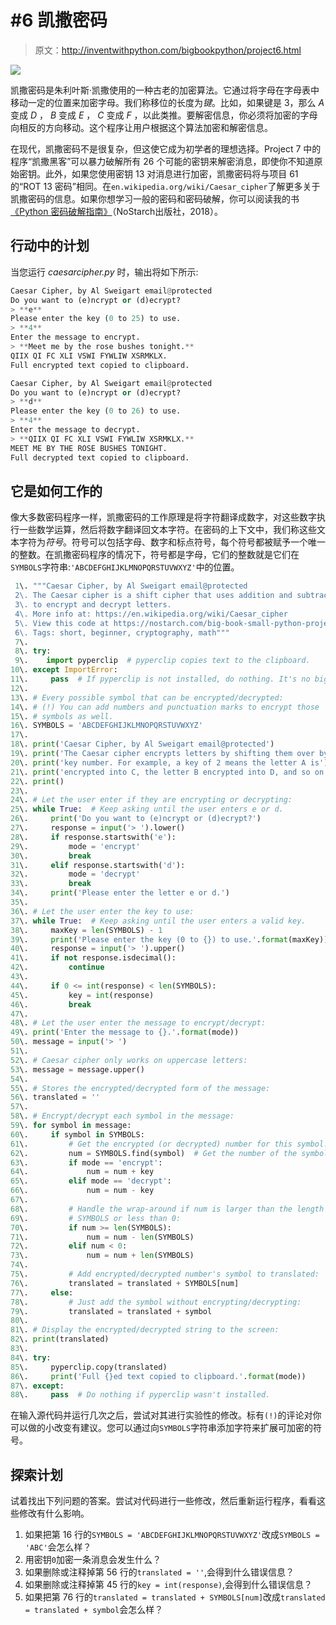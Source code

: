 # #6 凯撒密码

> 原文：<http://inventwithpython.com/bigbookpython/project6.html>

![](img/9d995d63aaead72cad01120081eb8f75.png)

凯撒密码是朱利叶斯·凯撒使用的一种古老的加密算法。它通过将字母在字母表中移动一定的位置来加密字母。我们称移位的长度为*键*。比如，如果键是 3，那么 *A* 变成 *D* ， *B* 变成 *E* ， *C* 变成 *F* ，以此类推。要解密信息，你必须将加密的字母向相反的方向移动。这个程序让用户根据这个算法加密和解密信息。

在现代，凯撒密码不是很复杂，但这使它成为初学者的理想选择。Project 7 中的程序“凯撒黑客”可以暴力破解所有 26 个可能的密钥来解密消息，即使你不知道原始密钥。此外，如果您使用密钥 13 对消息进行加密，凯撒密码将与项目 61 的“ROT 13 密码”相同。在`en.wikipedia.org/wiki/Caesar_cipher`了解更多关于凯撒密码的信息。如果你想学习一般的密码和密码破解，你可以阅读我的书[《Python 密码破解指南》](https://nostarch.com/crackingcodes/)（NoStarch出版社，2018）。

## 行动中的计划

当您运行 *caesarcipher.py* 时，输出将如下所示:

```py
Caesar Cipher, by Al Sweigart email@protected
Do you want to (e)ncrypt or (d)ecrypt?
> **e**
Please enter the key (0 to 25) to use.
> **4**
Enter the message to encrypt.
> **Meet me by the rose bushes tonight.**
QIIX QI FC XLI VSWI FYWLIW XSRMKLX.
Full encrypted text copied to clipboard.

Caesar Cipher, by Al Sweigart email@protected
Do you want to (e)ncrypt or (d)ecrypt?
> **d**
Please enter the key (0 to 26) to use.
> **4**
Enter the message to decrypt.
> **QIIX QI FC XLI VSWI FYWLIW XSRMKLX.**
MEET ME BY THE ROSE BUSHES TONIGHT.
Full decrypted text copied to clipboard.
```

## 它是如何工作的

像大多数密码程序一样，凯撒密码的工作原理是将字符翻译成数字，对这些数字执行一些数学运算，然后将数字翻译回文本字符。在密码的上下文中，我们称这些文本字符为*符号*。符号可以包括字母、数字和标点符号，每个符号都被赋予一个唯一的整数。在凯撒密码程序的情况下，符号都是字母，它们的整数就是它们在`SYMBOLS`字符串:`'ABCDEFGHIJKLMNOPQRSTUVWXYZ'`中的位置。

```py
 1\. """Caesar Cipher, by Al Sweigart email@protected
 2\. The Caesar cipher is a shift cipher that uses addition and subtraction
 3\. to encrypt and decrypt letters.
 4\. More info at: https://en.wikipedia.org/wiki/Caesar_cipher
 5\. View this code at https://nostarch.com/big-book-small-python-projects
 6\. Tags: short, beginner, cryptography, math"""
 7\. 
 8\. try:
 9\.    import pyperclip  # pyperclip copies text to the clipboard.
10\. except ImportError:
11\.     pass  # If pyperclip is not installed, do nothing. It's no big deal.
12\. 
13\. # Every possible symbol that can be encrypted/decrypted:
14\. # (!) You can add numbers and punctuation marks to encrypt those
15\. # symbols as well.
16\. SYMBOLS = 'ABCDEFGHIJKLMNOPQRSTUVWXYZ'
17\. 
18\. print('Caesar Cipher, by Al Sweigart email@protected')
19\. print('The Caesar cipher encrypts letters by shifting them over by a')
20\. print('key number. For example, a key of 2 means the letter A is')
21\. print('encrypted into C, the letter B encrypted into D, and so on.')
22\. print()
23\. 
24\. # Let the user enter if they are encrypting or decrypting:
25\. while True:  # Keep asking until the user enters e or d.
26\.     print('Do you want to (e)ncrypt or (d)ecrypt?')
27\.     response = input('> ').lower()
28\.     if response.startswith('e'):
29\.         mode = 'encrypt'
30\.         break
31\.     elif response.startswith('d'):
32\.         mode = 'decrypt'
33\.         break
34\.     print('Please enter the letter e or d.')
35\. 
36\. # Let the user enter the key to use:
37\. while True:  # Keep asking until the user enters a valid key.
38\.     maxKey = len(SYMBOLS) - 1
39\.     print('Please enter the key (0 to {}) to use.'.format(maxKey))
40\.     response = input('> ').upper()
41\.     if not response.isdecimal():
42\.         continue
43\. 
44\.     if 0 <= int(response) < len(SYMBOLS):
45\.         key = int(response)
46\.         break
47\. 
48\. # Let the user enter the message to encrypt/decrypt:
49\. print('Enter the message to {}.'.format(mode))
50\. message = input('> ')
51\. 
52\. # Caesar cipher only works on uppercase letters:
53\. message = message.upper()
54\. 
55\. # Stores the encrypted/decrypted form of the message:
56\. translated = ''
57\. 
58\. # Encrypt/decrypt each symbol in the message:
59\. for symbol in message:
60\.     if symbol in SYMBOLS:
61\.         # Get the encrypted (or decrypted) number for this symbol.
62\.         num = SYMBOLS.find(symbol)  # Get the number of the symbol.
63\.         if mode == 'encrypt':
64\.             num = num + key
65\.         elif mode == 'decrypt':
66\.             num = num - key
67\. 
68\.         # Handle the wrap-around if num is larger than the length of
69\.         # SYMBOLS or less than 0:
70\.         if num >= len(SYMBOLS):
71\.             num = num - len(SYMBOLS)
72\.         elif num < 0:
73\.             num = num + len(SYMBOLS)
74\. 
75\.         # Add encrypted/decrypted number's symbol to translated:
76\.         translated = translated + SYMBOLS[num]
77\.     else:
78\.         # Just add the symbol without encrypting/decrypting:
79\.         translated = translated + symbol
80\. 
81\. # Display the encrypted/decrypted string to the screen:
82\. print(translated)
83\. 
84\. try:
85\.     pyperclip.copy(translated)
86\.     print('Full {}ed text copied to clipboard.'.format(mode))
87\. except:
88\.     pass  # Do nothing if pyperclip wasn't installed. 
```

在输入源代码并运行几次之后，尝试对其进行实验性的修改。标有`(!)`的评论对你可以做的小改变有建议。您可以通过向`SYMBOLS`字符串添加字符来扩展可加密的符号。

## 探索计划

试着找出下列问题的答案。尝试对代码进行一些修改，然后重新运行程序，看看这些修改有什么影响。

1.  如果把第 16 行的`SYMBOLS = 'ABCDEFGHIJKLMNOPQRSTUVWXYZ'`改成`SYMBOLS = 'ABC'`会怎么样？
2.  用密钥`0`加密一条消息会发生什么？
3.  如果删除或注释掉第 56 行的`translated = ''`,会得到什么错误信息？
4.  如果删除或注释掉第 45 行的`key = int(response)`,会得到什么错误信息？
5.  如果把第 76 行的`translated = translated + SYMBOLS[num]`改成`translated = translated + symbol`会怎么样？
